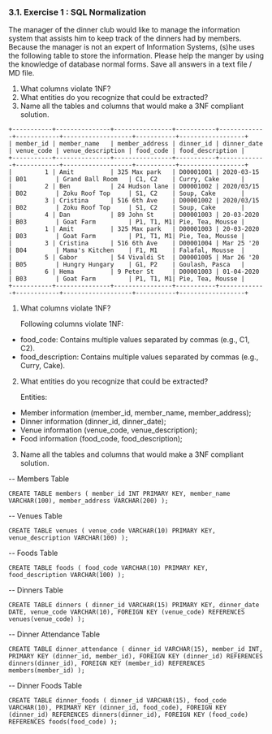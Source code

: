 ### 3.1. Exercise 1 : SQL Normalization

The manager of the dinner club would like to manage the information system that assists him to keep track of the dinners
had by members.
Because the manager is not an expert of Information Systems, (s)he uses the following table to store the information.
Please help the manger by using the knowledge of database normal forms.
Save all answers in a text file / MD file.

1. What columns violate 1NF?
2. What entities do you recognize that could be extracted?
3. Name all the tables and columns that would make a 3NF compliant solution.

```
+-----------+---------------+----------------+-----------+-------------+------------+-------------------+-----------+------------------+
| member_id | member_name   | member_address | dinner_id | dinner_date | venue_code | venue_description | food_code | food_description |
+-----------+---------------+----------------+-----------+-------------+------------+-------------------+-----------+------------------+
|         1 | Amit          | 325 Max park   | D00001001 | 2020-03-15  | B01        | Grand Ball Room   | C1, C2    | Curry, Cake      |
|         2 | Ben           | 24 Hudson lane | D00001002 | 2020/03/15  | B02        | Zoku Roof Top     | S1, C2    | Soup, Cake       |
|         3 | Cristina      | 516 6th Ave    | D00001002 | 2020/03/15  | B02        | Zoku Roof Top     | S1, C2    | Soup, Cake       |
|         4 | Dan           | 89 John St     | D00001003 | 20-03-2020  | B03        | Goat Farm         | P1, T1, M1| Pie, Tea, Mousse |
|         1 | Amit          | 325 Max park   | D00001003 | 20-03-2020  | B03        | Goat Farm         | P1, T1, M1| Pie, Tea, Mousse |
|         3 | Cristina      | 516 6th Ave    | D00001004 | Mar 25 '20  | B04        | Mama's Kitchen    | F1, M1    | Falafal, Mousse  |
|         5 | Gabor         | 54 Vivaldi St  | D00001005 | Mar 26 '20  | B05        | Hungry Hungary    | G1, P2    | Goulash, Pasca   |
|         6 | Hema          | 9 Peter St     | D00001003 | 01-04-2020  | B03        | Goat Farm         | P1, T1, M1| Pie, Tea, Mousse |
+-----------+---------------+----------------+-----------+-------------+------------+-------------------+-----------+------------------+
```

1. What columns violate 1NF?

    Following columns violate 1NF:

-   food_code: Contains multiple values separated by commas (e.g., C1, C2).
-   food_description: Contains multiple values separated by commas (e.g., Curry, Cake).

2. What entities do you recognize that could be extracted?

    Entities:

-   Member information (member_id, member_name, member_address);
-   Dinner information (dinner_id, dinner_date);
-   Venue information (venue_code, venue_description);
-   Food information (food_code, food_description);

3. Name all the tables and columns that would make a 3NF compliant solution.

-- Members Table

`CREATE TABLE members (
member_id INT PRIMARY KEY,
member_name VARCHAR(100),
member_address VARCHAR(200)
);`

-- Venues Table

`CREATE TABLE venues (
venue_code VARCHAR(10) PRIMARY KEY,
venue_description VARCHAR(100)
);`

-- Foods Table

`CREATE TABLE foods (
food_code VARCHAR(10) PRIMARY KEY,
food_description VARCHAR(100)
);`

-- Dinners Table

`CREATE TABLE dinners (
dinner_id VARCHAR(15) PRIMARY KEY,
dinner_date DATE,
venue_code VARCHAR(10),
FOREIGN KEY (venue_code) REFERENCES venues(venue_code)
);`

-- Dinner Attendance Table

`CREATE TABLE dinner_attendance (
dinner_id VARCHAR(15),
member_id INT,
PRIMARY KEY (dinner_id, member_id),
FOREIGN KEY (dinner_id) REFERENCES dinners(dinner_id),
FOREIGN KEY (member_id) REFERENCES members(member_id)
);`

-- Dinner Foods Table

`CREATE TABLE dinner_foods (
dinner_id VARCHAR(15),
food_code VARCHAR(10),
PRIMARY KEY (dinner_id, food_code),
FOREIGN KEY (dinner_id) REFERENCES dinners(dinner_id),
FOREIGN KEY (food_code) REFERENCES foods(food_code)
);`
